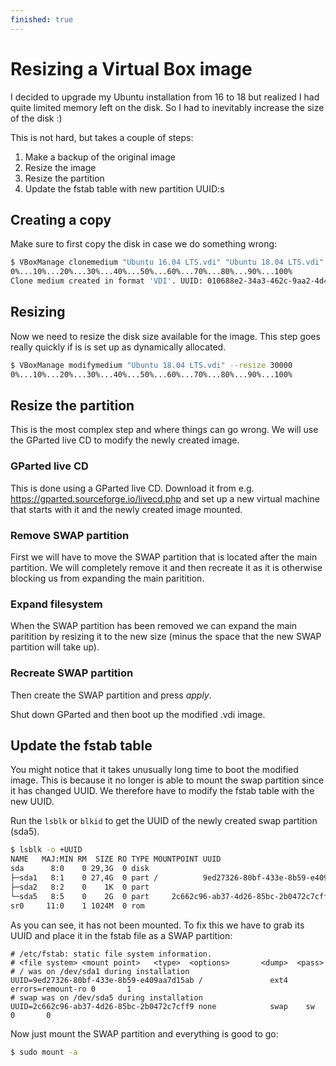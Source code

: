 ```yaml
---
finished: true
---
```


# Resizing a Virtual Box image
I decided to upgrade my Ubuntu installation from 16 to 18 but realized I had quite limited memory left on the disk. So I had to inevitably increase the size of the disk :)

This is not hard, but takes a couple of steps:

1. Make a backup of the original image
2. Resize the image
3. Resize the partition
4. Update the fstab table with new partition UUID:s

## Creating a copy
Make sure to first copy the disk in case we do something wrong:

```bash
$ VBoxManage clonemedium "Ubuntu 16.04 LTS.vdi" "Ubuntu 18.04 LTS.vdi"
0%...10%...20%...30%...40%...50%...60%...70%...80%...90%...100%
Clone medium created in format 'VDI'. UUID: 010688e2-34a3-462c-9aa2-4d477fc7f35b
```

## Resizing
Now we need to resize the disk size available for the image. This step goes really quickly if is is set up as dynamically allocated.
```bash
$ VBoxManage modifymedium "Ubuntu 18.04 LTS.vdi" --resize 30000
0%...10%...20%...30%...40%...50%...60%...70%...80%...90%...100%
```

## Resize the partition
This is the most complex step and where things can go wrong. We will use the GParted live CD to modify the newly created image.

### GParted live CD
This is done using a GParted live CD. Download it from e.g. https://gparted.sourceforge.io/livecd.php and set up a new virtual machine that starts with it and the newly created image mounted.

### Remove SWAP partition
First we will have to move the SWAP partition that is located after the main partition. We will completely remove it and then recreate it as it is otherwise blocking us from expanding the main paritition.

### Expand filesystem
When the SWAP partition has been removed we can expand the main paritition by resizing it to the new size (minus the space that the new SWAP partition will take up).

### Recreate SWAP partition
Then create the SWAP partition and press *apply*.

Shut down GParted and then boot up the modified .vdi image.

## Update the fstab table
You might notice that it takes unusually long time to boot the modified image. This is because it no longer is able to mount the swap partition since it has changed UUID. We therefore have to modify the fstab table with the new UUID.

Run the `lsblk` or `blkid` to get the UUID of the newly created swap partition (sda5).
```bash
$ lsblk -o +UUID
NAME   MAJ:MIN RM  SIZE RO TYPE MOUNTPOINT UUID
sda      8:0    0 29,3G  0 disk
├─sda1   8:1    0 27,4G  0 part /          9ed27326-80bf-433e-8b59-e409aa7d15ab
├─sda2   8:2    0    1K  0 part
└─sda5   8:5    0    2G  0 part     2c662c96-ab37-4d26-85bc-2b0472c7cff9
sr0     11:0    1 1024M  0 rom
```

As you can see, it has not been mounted. To fix this we have to grab its UUID and place it in the fstab file as a SWAP partition:

```fstab
# /etc/fstab: static file system information.
# <file system> <mount point>   <type>  <options>       <dump>  <pass>
# / was on /dev/sda1 during installation
UUID=9ed27326-80bf-433e-8b59-e409aa7d15ab /               ext4    errors=remount-ro 0       1
# swap was on /dev/sda5 during installation
UUID=2c662c96-ab37-4d26-85bc-2b0472c7cff9 none            swap    sw              0       0
```

Now just mount the SWAP partition and everything is good to go:

```bash
$ sudo mount -a
```
